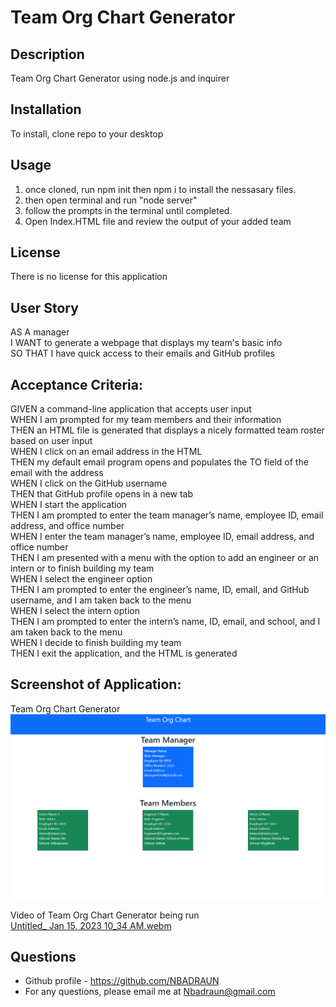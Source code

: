 # Team Org Chart Generator 

## Description
Team Org Chart Generator using node.js and inquirer 

## Installation
To install, clone repo to your desktop 

## Usage
1. once cloned, run npm init then npm i to install the nessasary files. 
2. then open terminal and run "node server"
3. follow the prompts in the terminal until completed. 
4. Open Index.HTML file and review the output of your added team

## License

There is no license for this application 

## User Story
AS A manager <br>
I WANT to generate a webpage that displays my team's basic info <br>
SO THAT I have quick access to their emails and GitHub profiles <br>

## Acceptance Criteria: 
GIVEN a command-line application that accepts user input <br>
WHEN I am prompted for my team members and their information <br>
THEN an HTML file is generated that displays a nicely formatted team roster based on user input <br>
WHEN I click on an email address in the HTML <br>
THEN my default email program opens and populates the TO field of the email with the address <br>
WHEN I click on the GitHub username <br>
THEN that GitHub profile opens in a new tab <br>
WHEN I start the application <br>
THEN I am prompted to enter the team manager’s name, employee ID, email address, and office number <br>
WHEN I enter the team manager’s name, employee ID, email address, and office number <br>
THEN I am presented with a menu with the option to add an engineer or an intern or to finish building my team <br>
WHEN I select the engineer option <br>
THEN I am prompted to enter the engineer’s name, ID, email, and GitHub username, and I am taken back to the menu <br>
WHEN I select the intern option <br>
THEN I am prompted to enter the intern’s name, ID, email, and school, and I am taken back to the menu <br>
WHEN I decide to finish building my team <br>
THEN I exit the application, and the HTML is generated <br>

## Screenshot of Application:  

Team Org Chart Generator <br>
<img src="Challenge10.PNG" alt="Picture of the Challenge 10 HTML Output">

Video of Team Org Chart Generator being run <br>
[Untitled_ Jan 15, 2023 10_34 AM.webm](https://user-images.githubusercontent.com/114446244/212557923-8d1827b9-d8e9-4ae8-8cbb-056c2442decb.webm)

## Questions 
- Github profile - https://github.com/NBADRAUN
- For any questions, please email me at Nbadraun@gmail.com
